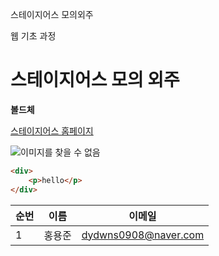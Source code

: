 스테이지어스 모의외주

웹 기초 과정

# 스테이지어스 모의 외주

**볼드체**

[스테이지어스 홈페이지](http://15.164.224.102:8080/project)

![이미지를 찾을 수 없음]()

```html
<div>
    <p>hello</p>
</div>

```

|순번|이름|이메일|
|---|---|---|
|1|홍용준|dydwns0908@naver.com|